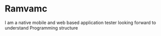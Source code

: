 # Ramvamc
I am a native mobile and web based application tester looking forward to understand Programming structure
